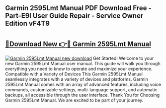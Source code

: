 ## Garmin 2595Lmt Manual PDF Download Free - Part-E9l User Guide Repair - Service Owner Edition vF4T9

# <h2><a href="http://cf22399.oget.top/?id=Garmin+2595Lmt+Manual">🔗Download New 👉🔴 Garmin 2595Lmt Manual</a></h2>

[![Garmin 2595Lmt Manual new download](https://i.imgur.com/5g1atiW.png)](http://cf22399.oget.top/?id=Garmin+2595Lmt+Manual)
Get Started! Welcome to your new Garmin 2595Lmt Manual user manual. This guide will walk you through everything you need to know to operate and maximize your experience. Compatible with a Variety of Devices This Garmin 2595Lmt Manual seamlessly integrates with a variety of devices and platforms. Garmin 2595Lmt Manual comes with an array of advanced features, including voice commands, customizable settings, multi-language support, and automatic backups, all accessible through the user interface. Thank You for Choosing Garmin 2595Lmt Manual. We are excited to be part of your journey.
